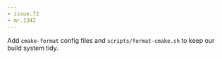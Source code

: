 ```yaml
---
- issue.72
- mr.1342
---
```

Add `cmake-format` config files and `scripts/format-cmake.sh` to keep our build system tidy.
